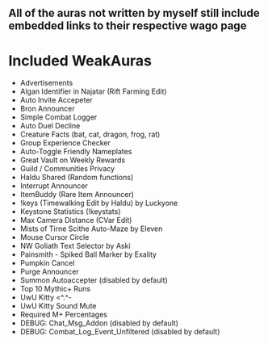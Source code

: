 ## All of the auras not written by myself still include embedded links to their respective wago page

# Included WeakAuras
- Advertisements
- Algan Identifier in Najatar (Rift Farming Edit)
- Auto Invite Accepeter
- Bron Announcer
- Simple Combat Logger
- Auto Duel Decline
- Creature Facts (bat, cat, dragon, frog, rat)
- Group Experience Checker
- Auto-Toggle Friendly Nameplates
- Great Vault on Weekly Rewards
- Guild / Communities Privacy
- Haldu Shared (Random functions)
- Interrupt Announcer
- ItemBuddy (Rare Item Announcer)
- !keys (Timewalking Edit by Haldu) by Luckyone
- Keystone Statistics (!keystats)
- Max Camera Distance (CVar Edit)
- Mists of Tirne Scithe Auto-Maze by Eleven
- Mouse Cursor Circle
- NW Goliath Text Selector by Aski
- Painsmith - Spiked Ball Marker by Exality
- Pumpkin Cancel
- Purge Announcer
- Summon Autoaccepter (disabled by default)
- Top 10 Mythic+ Runs
- UwU Kitty <^.^-
- UwU Kitty Sound Mute
- Required M+ Percentages
- DEBUG: Chat_Msg_Addon (disabled by default)
- DEBUG: Combat_Log_Event_Unfiltered (disabled by default)